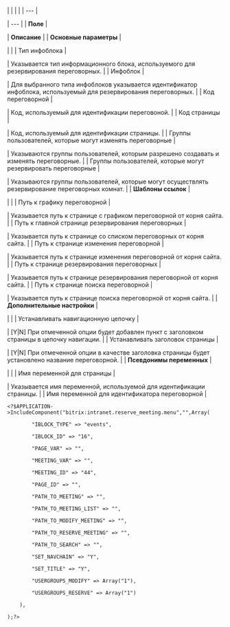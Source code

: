 |  |  |  |
| --- |

| --- |
| **Поле** |

| **Описание** |
| **Основные параметры** |

| |
| Тип инфоблока |

| Указывается тип информационного блока, используемого для резервирования переговорных. |
| Инфоблок |

| Для выбранного типа инфоблоков указывается идентификатор инфоблока, используемый для резервирования переговорных. |
| Код переговорной |

| Код, используемый для идентификации переговоной. |
| Код страницы |

| Код, используемый для идентификации страницы. |
| Группы пользователей, которые могут изменять переговорные |

| Указываются группы пользователей, которым разрешено создавать и изменять переговорные. |
| Группы пользователей, которые могут резервировать переговорные |

| Указываются группы пользователей, которые могут осуществлять резервирование переговорных комнат. |
| **Шаблоны ссылок** |

| |
| Путь к графику переговорной |

| Указывается путь к странице с графиком переговорной от корня сайта. |
| Путь к главной странице резервирования переговорных |

| Указывается путь к странице со списком переговорных от корня сайта. |
| Путь к странице изменения переговорной |

| Указывается путь к странице изменения переговорной от корня сайта. |
| Путь к странице резервирования переговорных |

| Указывается путь к странице резервирования переговорной от корня сайта. |
| Путь к странице поиска переговорной |

| Указывается путь к странице поиска переговорной от корня сайта. |
| **Дополнительные настройки** |

| |
| Устанавливать навигационную цепочку |

| [Y|N] При отмеченной опции будет добавлен пункт с заголовком страницы в цепочку навигации. |
| Устанавливать заголовок страницы |

| [Y|N] При отмеченной опции в качестве заголовка страницы будет установлено название переговорной. |
| **Псевдонимы переменных** |

| |
| Имя переменной для страницы |

| Указывается имя переменной, используемой для идентификации страницы. |
| Имя переменной для идентификатора переговорной |

```
<?$APPLICATION->IncludeComponent("bitrix:intranet.reserve_meeting.menu","",Array(

		"IBLOCK_TYPE" => "events",

		"IBLOCK_ID" => "16",

		"PAGE_VAR" => "",

		"MEETING_VAR" => "",

		"MEETING_ID" => "44",

		"PAGE_ID" => "",

		"PATH_TO_MEETING" => "",

		"PATH_TO_MEETING_LIST" => "",

		"PATH_TO_MODIFY_MEETING" => "",

		"PATH_TO_RESERVE_MEETING" => "",

		"PATH_TO_SEARCH" => "",

		"SET_NAVCHAIN" => "Y",

		"SET_TITLE" => "Y",

		"USERGROUPS_MODIFY" => Array("1"),

		"USERGROUPS_RESERVE" => Array("1")

	),

);?>


```